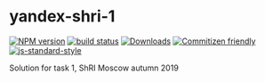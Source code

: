 # yandex-shri-1

[![NPM version][npm-image]][npm-url]
[![build status][travis-image]][travis-url]
[![Downloads][downloads-image]][downloads-url]
[![Commitizen friendly][commitizen-image]][commitizen-url]
[![js-standard-style][standard-image]][standard-url]

Solution for task 1, ShRI Moscow autumn 2019

[npm-image]: https://img.shields.io/npm/v/@vslutov/yandex-shri-1.svg?style=flat-square
[npm-url]: https://npmjs.org/package/@vslutov/yandex-shri-1
[downloads-image]: http://img.shields.io/npm/dm/@vslutov/yandex-shri-1.svg?style=flat-square
[downloads-url]: https://npmjs.org/package/@vslutov/yandex-shri-1
[travis-image]: https://travis-ci.com/vslutov/yandex-shri-1.svg?branch=master
[travis-url]: https://travis-ci.com/vslutov/yandex-shri-1
[commitizen-image]: https://img.shields.io/badge/commitizen-friendly-brightgreen.svg
[commitizen-url]: http://commitizen.github.io/cz-cli/
[standard-image]: https://img.shields.io/badge/code%20style-standard-brightgreen.svg?style=flat-square
[standard-url]: https://github.com/feross/standard
